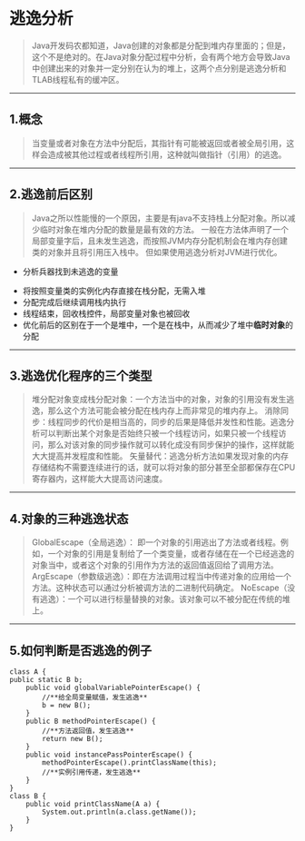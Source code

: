 # 逃逸分析
> Java开发码农都知道，Java创建的对象都是分配到堆内存里面的；但是，这个不是绝对的。在Java对象分配过程中分析，会有两个地方会导致Java中创建出来的对象并一定分别在认为的堆上，这两个点分别是逃逸分析和TLAB线程私有的缓冲区。

---
## 1.概念
> 当变量或者对象在方法中分配后，其指针有可能被返回或者被全局引用，这样会造成被其他过程或者线程所引用，这种就叫做指针（引用）的逃逸。

---
## 2.逃逸前后区别
> Java之所以性能慢的一个原因，主要是有java不支持栈上分配对象。所以减少临时对象在堆内分配的数量是最有效的方法。
一般在方法体声明了一个局部变量字后，且未发生逃逸，而按照JVM内存分配机制会在堆内存创建类的对象并且将引用压入栈中。
但如果使用逃逸分析对JVM进行优化。

-  分析兵器找到未逃逸的变量
+  将按照变量类的实例化内存直接在栈分配，无需入堆
+  分配完成后继续调用栈内执行
+  线程结束，回收栈控件，局部变量对象也被回收
+  优化前后的区别在于一个是堆中，一个是在栈中，从而减少了堆中**临时对象**的分配

---
## 3.逃逸优化程序的三个类型
>堆分配对象变成栈分配对象：一个方法当中的对象，对象的引用没有发生逃逸，那么这个方法可能会被分配在栈内存上而非常见的堆内存上。 
消除同步：线程同步的代价是相当高的，同步的后果是降低并发性和性能。逃逸分析可以判断出某个对象是否始终只被一个线程访问，如果只被一个线程访问，那么对该对象的同步操作就可以转化成没有同步保护的操作，这样就能大大提高并发程度和性能。 
矢量替代：逃逸分析方法如果发现对象的内存存储结构不需要连续进行的话，就可以将对象的部分甚至全部都保存在CPU寄存器内，这样能大大提高访问速度。

---
## 4.对象的三种逃逸状态
>GlobalEscape（全局逃逸）： 即一个对象的引用逃出了方法或者线程。例如，一个对象的引用是复制给了一个类变量，或者存储在在一个已经逃逸的对象当中，或者这个对象的引用作为方法的返回值返回给了调用方法。 
ArgEscape（参数级逃逸）：即在方法调用过程当中传递对象的应用给一个方法。这种状态可以通过分析被调方法的二进制代码确定。 
NoEscape（没有逃逸）：一个可以进行标量替换的对象。该对象可以不被分配在传统的堆上。

---
## 5.如何判断是否逃逸的例子
```
class A {  
public static B b;  
    public void globalVariablePointerEscape() { 
        //**给全局变量赋值，发生逃逸**  
        b = new B();  
    }  
    public B methodPointerEscape() { 
        //**方法返回值，发生逃逸**  
        return new B();  
    }  
    public void instancePassPointerEscape() {  
        methodPointerEscape().printClassName(this); 
        //**实例引用传递，发生逃逸**  
    }  
}  
class B {  
    public void printClassName(A a) {  
        System.out.println(a.class.getName());  
    }  
}
```

